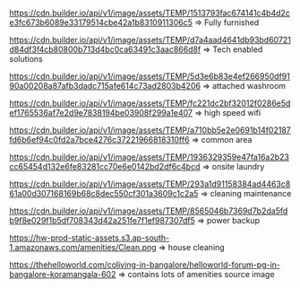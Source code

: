 https://cdn.builder.io/api/v1/image/assets/TEMP/1513793fac674141c4b4d2ce3fc673b6089e33179514cbe42a1b8310911306c5    =>   Fully furnished


https://cdn.builder.io/api/v1/image/assets/TEMP/d7a4aad4641db93bd60721d84df3f4cb80800b713d4bc0ca63491c3aac866d8f => Tech enabled solutions


https://cdn.builder.io/api/v1/image/assets/TEMP/5d3e6b83e4ef266950df9190a00208a87afb3dadc715afe614c73ad2803b4206 => attached washroom


https://cdn.builder.io/api/v1/image/assets/TEMP/fc221dc2bf32012f0286e5def1765536af7e2d9e7838194be03908f299a1e407 =>  high speed wifi


https://cdn.builder.io/api/v1/image/assets/TEMP/a710bb5e2e0691b14f02187fd6b6ef94c0fd2a7bce4276c37221966818310ff6 => common area


https://cdn.builder.io/api/v1/image/assets/TEMP/1936329359e47fa16a2b23cc65454d132e6fe83281cc70e6e0142bd2df6c4bcd => onsite laundry



https://cdn.builder.io/api/v1/image/assets/TEMP/293a1d91158384ad4463c861a00d307168169b68c8dec550cf301a3609c1c2a5 => cleaning maintenance


https://cdn.builder.io/api/v1/image/assets/TEMP/8565046b7369d7b2da5fdb9f8e029f1b5df708343d42a251fe7f1ef987307df5 => power backup



https://hw-prod-static-assets.s3.ap-south-1.amazonaws.com/amenities/Clean.png => house cleaning


https://thehelloworld.com/coliving-in-bangalore/helloworld-forum-pg-in-bangalore-koramangala-602 => contains lots of amenities source image
